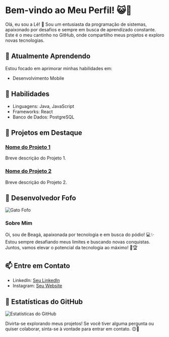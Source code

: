 # Bem-vindo ao Meu Perfil! 😺🚀

Olá, eu sou a Lê! 👋 Sou um entusiasta da programação de sistemas, apaixonado por desafios e sempre em busca de aprendizado constante. Este é o meu cantinho no GitHub, onde compartilho meus projetos e exploro novas tecnologias.

## 🌱 Atualmente Aprendendo

Estou focado em aprimorar minhas habilidades em:

- Desenvolvimento Mobile
  

## 💼 Habilidades

- Linguagens: Java, JavaScript
- Frameworks: React
- Banco de Dados: PostgreSQL

## 🚀 Projetos em Destaque

### [Nome do Projeto 1](link_projeto_1)
Breve descrição do Projeto 1.

### [Nome do Projeto 2](link_projeto_2)
Breve descrição do Projeto 2.

## 🎨 Desenvolvedor Fofo

![Gato Fofo](url_imagem_gato_fofo.jpg)

### Sobre Mim

Oi, sou de Beagá, apaixonada por tecnologia e em busca do pódio! 💻✨
Estou sempre desafiando meus limites e buscando novas conquistas. Juntos, vamos elevar o potencial da tecnologia ao máximo! 🚀🏆

## 📫 Entre em Contato

- LinkedIn: [Seu LinkedIn](link_linkedin)
- Instagram: [Seu Website](link_website)

## 🌟 Estatísticas do GitHub

![Estatísticas do GitHub](https://github-readme-stats.vercel.app/api?username=leticiaroliveira&show_icons=true&hide=contribs)

Divirta-se explorando meus projetos! Se você tiver alguma pergunta ou quiser colaborar, sinta-se à vontade para entrar em contato. 😊🚀
